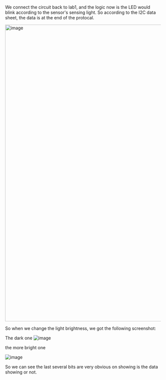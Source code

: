 We connect the circuit back to lab1, and the logic now is the LED would blink according to the sensor's sensing light. 
So according to the I2C data sheet, the data is at the end of the protocal. 

<img width="957" alt="image" src="https://user-images.githubusercontent.com/58932929/200008448-50b91f96-16cd-4794-b553-9999c0ae02cc.png">

So when we change the light brightness, we got the following screenshot:

The dark one
![image](https://user-images.githubusercontent.com/58932929/200009237-5c28613a-5884-461e-acc0-b605a3142833.png)

the more bright one

![image](https://user-images.githubusercontent.com/58932929/200009548-63c6d205-f43e-439f-ac5c-c171d181b02f.png)

So we can see the last several bits are very obvious on showing is the data showing or not. 
